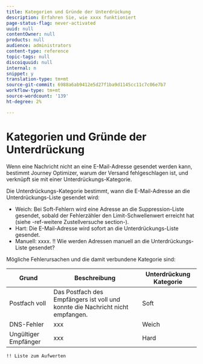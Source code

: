 ```yaml
---
title: Kategorien und Gründe der Unterdrückung
description: Erfahren Sie, wie xxxx funktioniert
page-status-flag: never-activated
uuid: null
contentOwner: null
products: null
audience: administrators
content-type: reference
topic-tags: null
discoiquuid: null
internal: n
snippet: y
translation-type: tm+mt
source-git-commit: 6988a6ab9412e5d27f1ba9d1145cc11c7c06e7b7
workflow-type: tm+mt
source-wordcount: '139'
ht-degree: 2%

---
```



# Kategorien und Gründe der Unterdrückung

Wenn eine Nachricht nicht an eine E-Mail-Adresse gesendet werden kann, bestimmt Journey Optimizer, warum der Versand fehlgeschlagen ist, und verknüpft sie mit einer Unterdrückungs-Kategorie.

Die Unterdrückungs-Kategorie bestimmt, wann die E-Mail-Adresse an die Unterdrückungs-Liste gesendet wird:

* Weich: Bei Soft-Fehlern wird eine Adresse an die Suppression-Liste gesendet, sobald der Fehlerzähler den Limit-Schwellenwert erreicht hat (siehe -ref-weitere Zustellversuche section-).
* Hart: Die E-Mail-Adresse wird sofort an die Unterdrückungs-Liste gesendet.
* Manuell: xxxx. !! Wie werden Adressen manuell an die Unterdrückungs-Liste gesendet?

Mögliche Fehlerursachen und die damit verbundene Kategorie sind:

| Grund | Beschreibung | Unterdrückung Kategorie |
|------|-----------|----|
| Postfach voll | Das Postfach des Empfängers ist voll und konnte die Nachricht nicht empfangen. | Soft |
| DNS-Fehler | xxx | Weich |
| Ungültiger Empfänger | xxx | Hard |

    !! Liste zum Aufwerten
